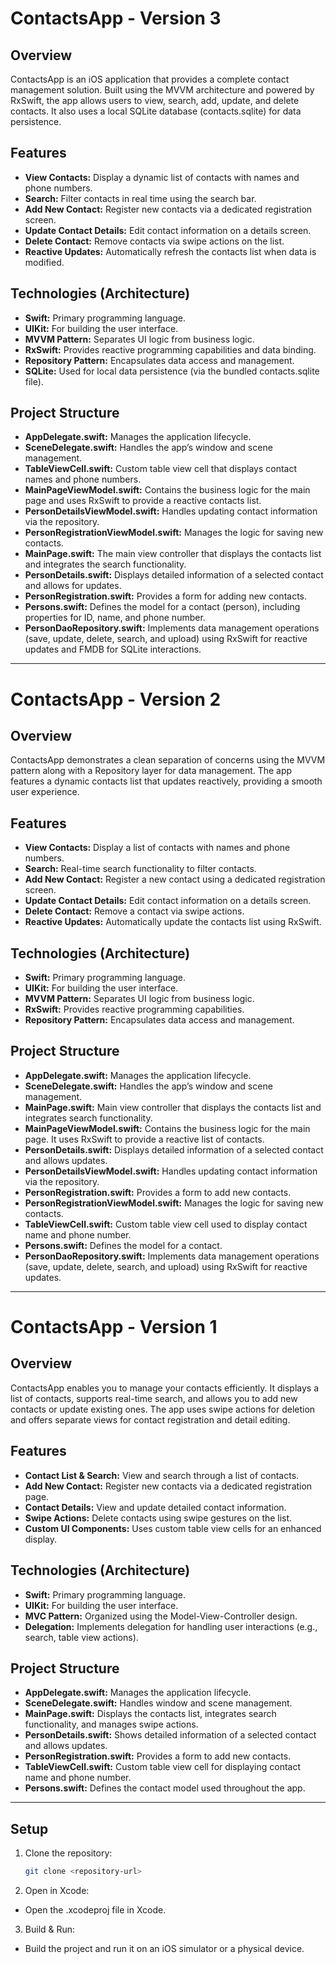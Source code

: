 # ContactsApp - Version 3

## Overview
ContactsApp is an iOS application that provides a complete contact management solution. Built using the MVVM architecture and powered by RxSwift, the app allows users to view, search, add, update, and delete contacts. It also uses a local SQLite database (contacts.sqlite) for data persistence.

## Features
- **View Contacts:** Display a dynamic list of contacts with names and phone numbers.
- **Search:** Filter contacts in real time using the search bar.
- **Add New Contact:** Register new contacts via a dedicated registration screen.
- **Update Contact Details:** Edit contact information on a details screen.
- **Delete Contact:** Remove contacts via swipe actions on the list.
- **Reactive Updates:** Automatically refresh the contacts list when data is modified.

## Technologies (Architecture)
- **Swift:** Primary programming language.
- **UIKit:** For building the user interface.
- **MVVM Pattern:** Separates UI logic from business logic.
- **RxSwift:** Provides reactive programming capabilities and data binding.
- **Repository Pattern:** Encapsulates data access and management.
- **SQLite:** Used for local data persistence (via the bundled contacts.sqlite file).

## Project Structure
- **AppDelegate.swift:** Manages the application lifecycle.
- **SceneDelegate.swift:** Handles the app’s window and scene management.
- **TableViewCell.swift:** Custom table view cell that displays contact names and phone numbers.
- **MainPageViewModel.swift:** Contains the business logic for the main page and uses RxSwift to provide a reactive contacts list.
- **PersonDetailsViewModel.swift:**  Handles updating contact information via the repository.
- **PersonRegistrationViewModel.swift:** Manages the logic for saving new contacts.
- **MainPage.swift:** The main view controller that displays the contacts list and integrates the search functionality.
- **PersonDetails.swift:** Displays detailed information of a selected contact and allows for updates.
- **PersonRegistration.swift:** Provides a form for adding new contacts.
- **Persons.swift:** Defines the model for a contact (person), including properties for ID, name, and phone number.
- **PersonDaoRepository.swift:** Implements data management operations (save, update, delete, search, and upload) using RxSwift for reactive updates and FMDB for SQLite interactions.

----------------------------------------------------------------------------------------------------------------

# ContactsApp - Version 2

## Overview
ContactsApp demonstrates a clean separation of concerns using the MVVM pattern along with a Repository layer for data management. The app features a dynamic contacts list that updates reactively, providing a smooth user experience.

## Features
- **View Contacts:** Display a list of contacts with names and phone numbers.
- **Search:** Real-time search functionality to filter contacts.
- **Add New Contact:** Register a new contact using a dedicated registration screen.
- **Update Contact Details:** Edit contact information on a details screen.
- **Delete Contact:** Remove a contact via swipe actions.
- **Reactive Updates:** Automatically update the contacts list using RxSwift.

## Technologies (Architecture)
- **Swift:** Primary programming language.
- **UIKit:** For building the user interface.
- **MVVM Pattern:** Separates UI logic from business logic.
- **RxSwift:** Provides reactive programming capabilities.
- **Repository Pattern:** Encapsulates data access and management.

## Project Structure
- **AppDelegate.swift:** Manages the application lifecycle.
- **SceneDelegate.swift:** Handles the app’s window and scene management.
- **MainPage.swift:** Main view controller that displays the contacts list and integrates search functionality.
- **MainPageViewModel.swift:** Contains the business logic for the main page. It uses RxSwift to provide a reactive list of contacts.
- **PersonDetails.swift:** Displays detailed information of a selected contact and allows updates.
- **PersonDetailsViewModel.swift:** Handles updating contact information via the repository.
- **PersonRegistration.swift:** Provides a form to add new contacts.
- **PersonRegistrationViewModel.swift:** Manages the logic for saving new contacts.
- **TableViewCell.swift:** Custom table view cell used to display contact name and phone number.
- **Persons.swift:** Defines the model for a contact.
- **PersonDaoRepository.swift:** Implements data management operations (save, update, delete, search, and upload) using RxSwift for reactive updates.

----------------------------------------------------------------------------------------------------------------

# ContactsApp - Version 1

## Overview
ContactsApp enables you to manage your contacts efficiently. It displays a list of contacts, supports real-time search, and allows you to add new contacts or update existing ones. The app uses swipe actions for deletion and offers separate views for contact registration and detail editing.

## Features
- **Contact List & Search:** View and search through a list of contacts.
- **Add New Contact:** Register new contacts via a dedicated registration page.
- **Contact Details:** View and update detailed contact information.
- **Swipe Actions:** Delete contacts using swipe gestures on the list.
- **Custom UI Components:** Uses custom table view cells for an enhanced display.

## Technologies (Architecture)
- **Swift:** Primary programming language.
- **UIKit:** For building the user interface.
- **MVC Pattern:** Organized using the Model-View-Controller design.
- **Delegation:** Implements delegation for handling user interactions (e.g., search, table view actions).

## Project Structure
- **AppDelegate.swift:** Manages the application lifecycle.
- **SceneDelegate.swift:** Handles window and scene management.
- **MainPage.swift:** Displays the contacts list, integrates search functionality, and manages swipe actions.
- **PersonDetails.swift:** Shows detailed information of a selected contact and allows updates.
- **PersonRegistration.swift:** Provides a form to add new contacts.
- **TableViewCell.swift:** Custom table view cell for displaying contact name and phone number.
- **Persons.swift:** Defines the contact model used throughout the app.

----------------------------------------------------------------------------------------------------------------

## Setup
1. Clone the repository:
   ```bash
   git clone <repository-url>

2. Open in Xcode:
- Open the .xcodeproj file in Xcode.

3. Build & Run:
- Build the project and run it on an iOS simulator or a physical device.
